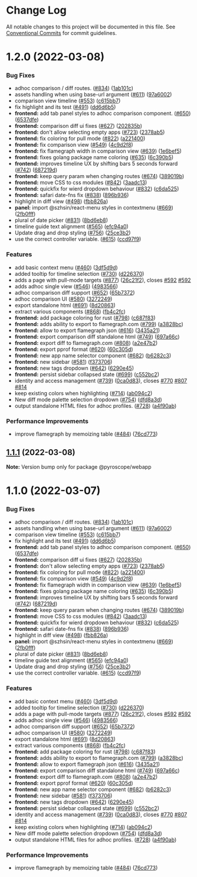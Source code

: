 # Change Log

All notable changes to this project will be documented in this file.
See [Conventional Commits](https://conventionalcommits.org) for commit guidelines.

# 1.2.0 (2022-03-08)


### Bug Fixes

* adhoc comparison / diff routes. ([#834](https://github.com/naftalimurgor/pyroscope/issues/834)) ([1ab101c](https://github.com/naftalimurgor/pyroscope/commit/1ab101c20742d55c17b112f6d3eec942e96091bb))
* assets handling when using base-url argument ([#611](https://github.com/naftalimurgor/pyroscope/issues/611)) ([97a6002](https://github.com/naftalimurgor/pyroscope/commit/97a60023e3e9d5b9fa705eacf0900386ee8367c7))
* comparison view timeline ([#553](https://github.com/naftalimurgor/pyroscope/issues/553)) ([c615bb7](https://github.com/naftalimurgor/pyroscope/commit/c615bb7340202cf53bd37079a23bb66d40c78dce))
* fix highlight and its test ([#491](https://github.com/naftalimurgor/pyroscope/issues/491)) ([dd6d6b5](https://github.com/naftalimurgor/pyroscope/commit/dd6d6b5f9139db03c9abc687727f974a4040a00f))
* **frontend:** add tab panel styles to adhoc comparison component. ([#650](https://github.com/naftalimurgor/pyroscope/issues/650)) ([6537dfe](https://github.com/naftalimurgor/pyroscope/commit/6537dfe8578768db8aa3e31a13a728d7a480d541))
* **frontend:** comparison diff ui fixes ([#627](https://github.com/naftalimurgor/pyroscope/issues/627)) ([202835b](https://github.com/naftalimurgor/pyroscope/commit/202835bcc5f41a5b8858d566b1c1917965a510ff))
* **frontend:** don't allow selecting empty apps ([#723](https://github.com/naftalimurgor/pyroscope/issues/723)) ([2378ab5](https://github.com/naftalimurgor/pyroscope/commit/2378ab5cff3e10c1ad9f4b4edc423f16f975a3e4))
* **frontend:** fix coloring for pull mode ([#822](https://github.com/naftalimurgor/pyroscope/issues/822)) ([a221400](https://github.com/naftalimurgor/pyroscope/commit/a221400027097ff33864f4cba0ff5bfde78295f1))
* **frontend:** fix comparison view ([#549](https://github.com/naftalimurgor/pyroscope/issues/549)) ([4c9d2f8](https://github.com/naftalimurgor/pyroscope/commit/4c9d2f8d4b7a27ee922afa8d7f8c13b6456b7646))
* **frontend:** fix flamegraph width in comparison view ([#639](https://github.com/naftalimurgor/pyroscope/issues/639)) ([1e6bef5](https://github.com/naftalimurgor/pyroscope/commit/1e6bef56423b02646f601f19d6c64f7749ef392e))
* **frontend:** fixes golang package name coloring ([#635](https://github.com/naftalimurgor/pyroscope/issues/635)) ([6c390b5](https://github.com/naftalimurgor/pyroscope/commit/6c390b5d27a2ce1d2b61b7875cfaf6d1846937f8))
* **frontend:** improves timeline UX by shifting bars 5 seconds forward ([#742](https://github.com/naftalimurgor/pyroscope/issues/742)) ([687219d](https://github.com/naftalimurgor/pyroscope/commit/687219d180224e4fd750dcd697396200f12bcac0))
* **frontend:** keep query param when changing routes ([#674](https://github.com/naftalimurgor/pyroscope/issues/674)) ([389019b](https://github.com/naftalimurgor/pyroscope/commit/389019b8c4127ccd738cce74dbf14deebebcb273))
* **frontend:** move CSS to css modules ([#842](https://github.com/naftalimurgor/pyroscope/issues/842)) ([3aadc13](https://github.com/naftalimurgor/pyroscope/commit/3aadc13749ed484f1167b858ded8aa8e56743c39))
* **frontend:** quickfix for wierd dropdown behaviour ([#832](https://github.com/naftalimurgor/pyroscope/issues/832)) ([c6da525](https://github.com/naftalimurgor/pyroscope/commit/c6da525d30a4271fd5ca74e2c6bf35230042c47e))
* **frontend:** safari date-fns fix ([#838](https://github.com/naftalimurgor/pyroscope/issues/838)) ([896b936](https://github.com/naftalimurgor/pyroscope/commit/896b93605bd0b0190838b45a647f4689d93360ab))
* highlight in diff view ([#498](https://github.com/naftalimurgor/pyroscope/issues/498)) ([fbb826a](https://github.com/naftalimurgor/pyroscope/commit/fbb826a3263cac288fd8784c162b92fcb188d13d))
* **panel:** import @szhsin/react-menu styles in contextmenu ([#669](https://github.com/naftalimurgor/pyroscope/issues/669)) ([2fb0fff](https://github.com/naftalimurgor/pyroscope/commit/2fb0fffd8394c1ec5958a85c0bb2628b946e0ec4))
* plural of date picker ([#831](https://github.com/naftalimurgor/pyroscope/issues/831)) ([8bd6eb8](https://github.com/naftalimurgor/pyroscope/commit/8bd6eb840123feb395a77d9077a64215ccf4b286))
* timeline guide text alignment ([#565](https://github.com/naftalimurgor/pyroscope/issues/565)) ([efc94a0](https://github.com/naftalimurgor/pyroscope/commit/efc94a0a3fbc07234113df826dc732d51375f59d))
* Update drag and drop styling ([#756](https://github.com/naftalimurgor/pyroscope/issues/756)) ([25ce3b2](https://github.com/naftalimurgor/pyroscope/commit/25ce3b2f52428043d04f152f67fa10fb3b118049))
* use the correct controller variable. ([#615](https://github.com/naftalimurgor/pyroscope/issues/615)) ([ccd97f9](https://github.com/naftalimurgor/pyroscope/commit/ccd97f9a68a18798c26282e4e74e1bd536b09d87))


### Features

* add basic context menu ([#460](https://github.com/naftalimurgor/pyroscope/issues/460)) ([3df5d9d](https://github.com/naftalimurgor/pyroscope/commit/3df5d9d2b91f1c9bbf7034bef8972c604c808f7f))
* added tooltip for timeline selection ([#730](https://github.com/naftalimurgor/pyroscope/issues/730)) ([d226370](https://github.com/naftalimurgor/pyroscope/commit/d226370239293dd14e01c907a471e68c8f915a2b))
* adds a page with pull-mode targets ([#877](https://github.com/naftalimurgor/pyroscope/issues/877)) ([26c21f2](https://github.com/naftalimurgor/pyroscope/commit/26c21f2d3ecd5b043fe9facdb669dbee7cad6877)), closes [#592](https://github.com/naftalimurgor/pyroscope/issues/592) [#592](https://github.com/naftalimurgor/pyroscope/issues/592)
* adds adhoc single view ([#546](https://github.com/naftalimurgor/pyroscope/issues/546)) ([4983566](https://github.com/naftalimurgor/pyroscope/commit/4983566e9076223b46e0e0d75a101ad4a89173b2))
* adhoc comparison diff support ([#652](https://github.com/naftalimurgor/pyroscope/issues/652)) ([65b7372](https://github.com/naftalimurgor/pyroscope/commit/65b7372e74540663a44356fd2302a69f55f27e19))
* adhoc comparison UI ([#580](https://github.com/naftalimurgor/pyroscope/issues/580)) ([3272249](https://github.com/naftalimurgor/pyroscope/commit/3272249cfbe308e4b3b2e7ccaa0f446b0ea942e4))
* export standalone html ([#691](https://github.com/naftalimurgor/pyroscope/issues/691)) ([8d20863](https://github.com/naftalimurgor/pyroscope/commit/8d20863e26c9ddc45389b2b37bd7cc9b20881247))
* extract various components ([#868](https://github.com/naftalimurgor/pyroscope/issues/868)) ([fb4c2fc](https://github.com/naftalimurgor/pyroscope/commit/fb4c2fcb3dc279407685fea5eab9937f2dca1a81))
* **frontend:** add package coloring for rust ([#798](https://github.com/naftalimurgor/pyroscope/issues/798)) ([c687f83](https://github.com/naftalimurgor/pyroscope/commit/c687f8382e0b5c87dcc6fd1ac3ffdd2e11464952))
* **frontend:** adds ability to export to flamegraph.com ([#799](https://github.com/naftalimurgor/pyroscope/issues/799)) ([a3828bc](https://github.com/naftalimurgor/pyroscope/commit/a3828bc93fdf76478328f5c65c117b7737993e61))
* **frontend:** allow to export flamegraph json ([#616](https://github.com/naftalimurgor/pyroscope/issues/616)) ([3435a21](https://github.com/naftalimurgor/pyroscope/commit/3435a212aa659d5240f84702926833d351a9d44f))
* **frontend:** export comparison diff standalone html ([#749](https://github.com/naftalimurgor/pyroscope/issues/749)) ([697a66c](https://github.com/naftalimurgor/pyroscope/commit/697a66c925178de43d09d051f83a9dc0f39207a9))
* **frontend:** export diff to flamegraph.com ([#808](https://github.com/naftalimurgor/pyroscope/issues/808)) ([a2e47b2](https://github.com/naftalimurgor/pyroscope/commit/a2e47b25646dc8bec386e1d98f9c87503c0ec0d2))
* **frontend:** export pprof format ([#620](https://github.com/naftalimurgor/pyroscope/issues/620)) ([60c305d](https://github.com/naftalimurgor/pyroscope/commit/60c305ddd035a34e319d4b0967e9bb21eb82d5dd))
* **frontend:** new app name selector component ([#682](https://github.com/naftalimurgor/pyroscope/issues/682)) ([b6282c3](https://github.com/naftalimurgor/pyroscope/commit/b6282c34e4985f8ec82c98a9eaa049455487a53b))
* **frontend:** new sidebar ([#581](https://github.com/naftalimurgor/pyroscope/issues/581)) ([f373706](https://github.com/naftalimurgor/pyroscope/commit/f37370680047055f6d6be97eeb611873a9b44581))
* **frontend:** new tags dropdown ([#642](https://github.com/naftalimurgor/pyroscope/issues/642)) ([6290e45](https://github.com/naftalimurgor/pyroscope/commit/6290e45506193ed95566cb4ab7264b81a32bd266))
* **frontend:** persist sidebar collapsed state ([#699](https://github.com/naftalimurgor/pyroscope/issues/699)) ([c552bc2](https://github.com/naftalimurgor/pyroscope/commit/c552bc2c546960e7351134dfa6d7dbc63e4fb8d0))
* identity and access management ([#739](https://github.com/naftalimurgor/pyroscope/issues/739)) ([0ca0d83](https://github.com/naftalimurgor/pyroscope/commit/0ca0d8398cbbc58799e0e53b658c70b8670c6e72)), closes [#770](https://github.com/naftalimurgor/pyroscope/issues/770) [#807](https://github.com/naftalimurgor/pyroscope/issues/807) [#814](https://github.com/naftalimurgor/pyroscope/issues/814)
* keep existing colors when highlighting ([#714](https://github.com/naftalimurgor/pyroscope/issues/714)) ([ab094c2](https://github.com/naftalimurgor/pyroscope/commit/ab094c258fa3963710dcc137cd9ff046da146be8))
* New diff mode palette selection dropdown ([#754](https://github.com/naftalimurgor/pyroscope/issues/754)) ([dfd8a3d](https://github.com/naftalimurgor/pyroscope/commit/dfd8a3d04900eadead8faf588cfa1d01bbf519b2))
* output standalone HTML files for adhoc profiles. ([#728](https://github.com/naftalimurgor/pyroscope/issues/728)) ([a4f90ab](https://github.com/naftalimurgor/pyroscope/commit/a4f90ab3cc6f5e4536db2f4fdbcb1d6bee5f790b))


### Performance Improvements

* improve flamegraph by memoizing table ([#484](https://github.com/naftalimurgor/pyroscope/issues/484)) ([76cd773](https://github.com/naftalimurgor/pyroscope/commit/76cd773e5f621b6cb418df92101d3d426f3633db))





## [1.1.1](https://github.com/pyroscope-io/pyroscope/compare/@pyroscope/webapp@1.1.0...@pyroscope/webapp@1.1.1) (2022-03-08)

**Note:** Version bump only for package @pyroscope/webapp





# 1.1.0 (2022-03-07)


### Bug Fixes

* adhoc comparison / diff routes. ([#834](https://github.com/pyroscope-io/pyroscope/issues/834)) ([1ab101c](https://github.com/pyroscope-io/pyroscope/commit/1ab101c20742d55c17b112f6d3eec942e96091bb))
* assets handling when using base-url argument ([#611](https://github.com/pyroscope-io/pyroscope/issues/611)) ([97a6002](https://github.com/pyroscope-io/pyroscope/commit/97a60023e3e9d5b9fa705eacf0900386ee8367c7))
* comparison view timeline ([#553](https://github.com/pyroscope-io/pyroscope/issues/553)) ([c615bb7](https://github.com/pyroscope-io/pyroscope/commit/c615bb7340202cf53bd37079a23bb66d40c78dce))
* fix highlight and its test ([#491](https://github.com/pyroscope-io/pyroscope/issues/491)) ([dd6d6b5](https://github.com/pyroscope-io/pyroscope/commit/dd6d6b5f9139db03c9abc687727f974a4040a00f))
* **frontend:** add tab panel styles to adhoc comparison component. ([#650](https://github.com/pyroscope-io/pyroscope/issues/650)) ([6537dfe](https://github.com/pyroscope-io/pyroscope/commit/6537dfe8578768db8aa3e31a13a728d7a480d541))
* **frontend:** comparison diff ui fixes ([#627](https://github.com/pyroscope-io/pyroscope/issues/627)) ([202835b](https://github.com/pyroscope-io/pyroscope/commit/202835bcc5f41a5b8858d566b1c1917965a510ff))
* **frontend:** don't allow selecting empty apps ([#723](https://github.com/pyroscope-io/pyroscope/issues/723)) ([2378ab5](https://github.com/pyroscope-io/pyroscope/commit/2378ab5cff3e10c1ad9f4b4edc423f16f975a3e4))
* **frontend:** fix coloring for pull mode ([#822](https://github.com/pyroscope-io/pyroscope/issues/822)) ([a221400](https://github.com/pyroscope-io/pyroscope/commit/a221400027097ff33864f4cba0ff5bfde78295f1))
* **frontend:** fix comparison view ([#549](https://github.com/pyroscope-io/pyroscope/issues/549)) ([4c9d2f8](https://github.com/pyroscope-io/pyroscope/commit/4c9d2f8d4b7a27ee922afa8d7f8c13b6456b7646))
* **frontend:** fix flamegraph width in comparison view ([#639](https://github.com/pyroscope-io/pyroscope/issues/639)) ([1e6bef5](https://github.com/pyroscope-io/pyroscope/commit/1e6bef56423b02646f601f19d6c64f7749ef392e))
* **frontend:** fixes golang package name coloring ([#635](https://github.com/pyroscope-io/pyroscope/issues/635)) ([6c390b5](https://github.com/pyroscope-io/pyroscope/commit/6c390b5d27a2ce1d2b61b7875cfaf6d1846937f8))
* **frontend:** improves timeline UX by shifting bars 5 seconds forward ([#742](https://github.com/pyroscope-io/pyroscope/issues/742)) ([687219d](https://github.com/pyroscope-io/pyroscope/commit/687219d180224e4fd750dcd697396200f12bcac0))
* **frontend:** keep query param when changing routes ([#674](https://github.com/pyroscope-io/pyroscope/issues/674)) ([389019b](https://github.com/pyroscope-io/pyroscope/commit/389019b8c4127ccd738cce74dbf14deebebcb273))
* **frontend:** move CSS to css modules ([#842](https://github.com/pyroscope-io/pyroscope/issues/842)) ([3aadc13](https://github.com/pyroscope-io/pyroscope/commit/3aadc13749ed484f1167b858ded8aa8e56743c39))
* **frontend:** quickfix for wierd dropdown behaviour ([#832](https://github.com/pyroscope-io/pyroscope/issues/832)) ([c6da525](https://github.com/pyroscope-io/pyroscope/commit/c6da525d30a4271fd5ca74e2c6bf35230042c47e))
* **frontend:** safari date-fns fix ([#838](https://github.com/pyroscope-io/pyroscope/issues/838)) ([896b936](https://github.com/pyroscope-io/pyroscope/commit/896b93605bd0b0190838b45a647f4689d93360ab))
* highlight in diff view ([#498](https://github.com/pyroscope-io/pyroscope/issues/498)) ([fbb826a](https://github.com/pyroscope-io/pyroscope/commit/fbb826a3263cac288fd8784c162b92fcb188d13d))
* **panel:** import @szhsin/react-menu styles in contextmenu ([#669](https://github.com/pyroscope-io/pyroscope/issues/669)) ([2fb0fff](https://github.com/pyroscope-io/pyroscope/commit/2fb0fffd8394c1ec5958a85c0bb2628b946e0ec4))
* plural of date picker ([#831](https://github.com/pyroscope-io/pyroscope/issues/831)) ([8bd6eb8](https://github.com/pyroscope-io/pyroscope/commit/8bd6eb840123feb395a77d9077a64215ccf4b286))
* timeline guide text alignment ([#565](https://github.com/pyroscope-io/pyroscope/issues/565)) ([efc94a0](https://github.com/pyroscope-io/pyroscope/commit/efc94a0a3fbc07234113df826dc732d51375f59d))
* Update drag and drop styling ([#756](https://github.com/pyroscope-io/pyroscope/issues/756)) ([25ce3b2](https://github.com/pyroscope-io/pyroscope/commit/25ce3b2f52428043d04f152f67fa10fb3b118049))
* use the correct controller variable. ([#615](https://github.com/pyroscope-io/pyroscope/issues/615)) ([ccd97f9](https://github.com/pyroscope-io/pyroscope/commit/ccd97f9a68a18798c26282e4e74e1bd536b09d87))


### Features

* add basic context menu ([#460](https://github.com/pyroscope-io/pyroscope/issues/460)) ([3df5d9d](https://github.com/pyroscope-io/pyroscope/commit/3df5d9d2b91f1c9bbf7034bef8972c604c808f7f))
* added tooltip for timeline selection ([#730](https://github.com/pyroscope-io/pyroscope/issues/730)) ([d226370](https://github.com/pyroscope-io/pyroscope/commit/d226370239293dd14e01c907a471e68c8f915a2b))
* adds a page with pull-mode targets ([#877](https://github.com/pyroscope-io/pyroscope/issues/877)) ([26c21f2](https://github.com/pyroscope-io/pyroscope/commit/26c21f2d3ecd5b043fe9facdb669dbee7cad6877)), closes [#592](https://github.com/pyroscope-io/pyroscope/issues/592) [#592](https://github.com/pyroscope-io/pyroscope/issues/592)
* adds adhoc single view ([#546](https://github.com/pyroscope-io/pyroscope/issues/546)) ([4983566](https://github.com/pyroscope-io/pyroscope/commit/4983566e9076223b46e0e0d75a101ad4a89173b2))
* adhoc comparison diff support ([#652](https://github.com/pyroscope-io/pyroscope/issues/652)) ([65b7372](https://github.com/pyroscope-io/pyroscope/commit/65b7372e74540663a44356fd2302a69f55f27e19))
* adhoc comparison UI ([#580](https://github.com/pyroscope-io/pyroscope/issues/580)) ([3272249](https://github.com/pyroscope-io/pyroscope/commit/3272249cfbe308e4b3b2e7ccaa0f446b0ea942e4))
* export standalone html ([#691](https://github.com/pyroscope-io/pyroscope/issues/691)) ([8d20863](https://github.com/pyroscope-io/pyroscope/commit/8d20863e26c9ddc45389b2b37bd7cc9b20881247))
* extract various components ([#868](https://github.com/pyroscope-io/pyroscope/issues/868)) ([fb4c2fc](https://github.com/pyroscope-io/pyroscope/commit/fb4c2fcb3dc279407685fea5eab9937f2dca1a81))
* **frontend:** add package coloring for rust ([#798](https://github.com/pyroscope-io/pyroscope/issues/798)) ([c687f83](https://github.com/pyroscope-io/pyroscope/commit/c687f8382e0b5c87dcc6fd1ac3ffdd2e11464952))
* **frontend:** adds ability to export to flamegraph.com ([#799](https://github.com/pyroscope-io/pyroscope/issues/799)) ([a3828bc](https://github.com/pyroscope-io/pyroscope/commit/a3828bc93fdf76478328f5c65c117b7737993e61))
* **frontend:** allow to export flamegraph json ([#616](https://github.com/pyroscope-io/pyroscope/issues/616)) ([3435a21](https://github.com/pyroscope-io/pyroscope/commit/3435a212aa659d5240f84702926833d351a9d44f))
* **frontend:** export comparison diff standalone html ([#749](https://github.com/pyroscope-io/pyroscope/issues/749)) ([697a66c](https://github.com/pyroscope-io/pyroscope/commit/697a66c925178de43d09d051f83a9dc0f39207a9))
* **frontend:** export diff to flamegraph.com ([#808](https://github.com/pyroscope-io/pyroscope/issues/808)) ([a2e47b2](https://github.com/pyroscope-io/pyroscope/commit/a2e47b25646dc8bec386e1d98f9c87503c0ec0d2))
* **frontend:** export pprof format ([#620](https://github.com/pyroscope-io/pyroscope/issues/620)) ([60c305d](https://github.com/pyroscope-io/pyroscope/commit/60c305ddd035a34e319d4b0967e9bb21eb82d5dd))
* **frontend:** new app name selector component ([#682](https://github.com/pyroscope-io/pyroscope/issues/682)) ([b6282c3](https://github.com/pyroscope-io/pyroscope/commit/b6282c34e4985f8ec82c98a9eaa049455487a53b))
* **frontend:** new sidebar ([#581](https://github.com/pyroscope-io/pyroscope/issues/581)) ([f373706](https://github.com/pyroscope-io/pyroscope/commit/f37370680047055f6d6be97eeb611873a9b44581))
* **frontend:** new tags dropdown ([#642](https://github.com/pyroscope-io/pyroscope/issues/642)) ([6290e45](https://github.com/pyroscope-io/pyroscope/commit/6290e45506193ed95566cb4ab7264b81a32bd266))
* **frontend:** persist sidebar collapsed state ([#699](https://github.com/pyroscope-io/pyroscope/issues/699)) ([c552bc2](https://github.com/pyroscope-io/pyroscope/commit/c552bc2c546960e7351134dfa6d7dbc63e4fb8d0))
* identity and access management ([#739](https://github.com/pyroscope-io/pyroscope/issues/739)) ([0ca0d83](https://github.com/pyroscope-io/pyroscope/commit/0ca0d8398cbbc58799e0e53b658c70b8670c6e72)), closes [#770](https://github.com/pyroscope-io/pyroscope/issues/770) [#807](https://github.com/pyroscope-io/pyroscope/issues/807) [#814](https://github.com/pyroscope-io/pyroscope/issues/814)
* keep existing colors when highlighting ([#714](https://github.com/pyroscope-io/pyroscope/issues/714)) ([ab094c2](https://github.com/pyroscope-io/pyroscope/commit/ab094c258fa3963710dcc137cd9ff046da146be8))
* New diff mode palette selection dropdown ([#754](https://github.com/pyroscope-io/pyroscope/issues/754)) ([dfd8a3d](https://github.com/pyroscope-io/pyroscope/commit/dfd8a3d04900eadead8faf588cfa1d01bbf519b2))
* output standalone HTML files for adhoc profiles. ([#728](https://github.com/pyroscope-io/pyroscope/issues/728)) ([a4f90ab](https://github.com/pyroscope-io/pyroscope/commit/a4f90ab3cc6f5e4536db2f4fdbcb1d6bee5f790b))


### Performance Improvements

* improve flamegraph by memoizing table ([#484](https://github.com/pyroscope-io/pyroscope/issues/484)) ([76cd773](https://github.com/pyroscope-io/pyroscope/commit/76cd773e5f621b6cb418df92101d3d426f3633db))
